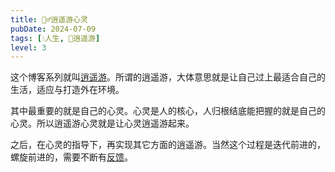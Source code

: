 ```yaml
---
title: 🧚‍♂️逍遥游心灵
pubDate: 2024-07-09
tags: [💧人生, 🧚逍遥游]
level: 3
---
```


这个博客系列就叫[逍遥游](/xyy/20240606)。所谓的逍遥游，大体意思就是让自己过上最适合自己的生活，适应与打造外在环境。

其中最重要的就是自己的心灵。心灵是人的核心，人归根结底能把握的就是自己的心灵。所以逍遥游心灵就是让心灵逍遥游起来。

之后，在心灵的指导下，再实现其它方面的逍遥游。当然这个过程是迭代前进的，螺旋前进的，需要不断有[反馈](/xyy/20240710b)。

